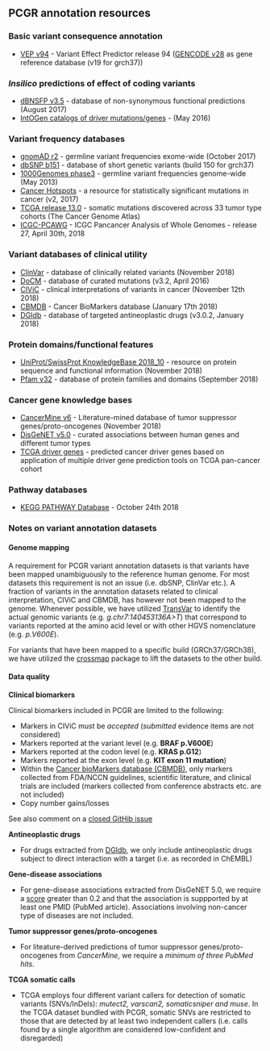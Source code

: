## PCGR annotation resources

### Basic variant consequence annotation
  * [VEP v94](http://www.ensembl.org/info/docs/tools/vep/index.html) - Variant Effect Predictor release 94 ([GENCODE v28](https://www.gencodegenes.org/releases/28.html) as gene reference database (v19 for grch37))

###  *Insilico* predictions of effect of coding variants
  * [dBNSFP v3.5](https://sites.google.com/site/jpopgen/dbNSFP) - database of non-synonymous functional predictions (August 2017)
  * [IntOGen catalogs of driver mutations/genes](https://www.intogen.org/downloads) - (May 2016)

###  Variant frequency databases
  * [gnomAD r2](http://exac.broadinstitute.org/) - germline variant frequencies exome-wide (October 2017)
  * [dbSNP b151](http://www.ncbi.nlm.nih.gov/SNP/) - database of short genetic variants (build 150 for grch37)
  * [1000Genomes phase3](ftp://ftp.1000genomes.ebi.ac.uk/vol1/ftp/release/20130502/) - germline variant frequencies genome-wide (May 2013)
  * [Cancer Hotspots](http://cancerhotspots.org) - a resource for statistically significant mutations in cancer (v2, 2017)
  * [TCGA release 13.0](https://portal.gdc.cancer.gov/) - somatic mutations discovered across 33 tumor type cohorts (The Cancer Genome Atlas)
  * [ICGC-PCAWG](http://docs.icgc.org/pcawg/) - ICGC Pancancer Analysis of Whole Genomes - release 27, April 30th, 2018

### Variant databases of clinical utility
  * [ClinVar](http://www.ncbi.nlm.nih.gov/clinvar/) - database of clinically related variants (November 2018)
  * [DoCM](http://docm.genome.wustl.edu) - database of curated mutations (v3.2, April 2016)
  * [CIViC](http://civic.genome.wustl.edu) - clinical interpretations of variants in cancer (November 12th 2018)
  * [CBMDB](http://www.cancergenomeinterpreter.org/biomarkers) - Cancer BioMarkers database (January 17th 2018)
  * [DGIdb](http://dgidb.genome.wustl.edu) - database of targeted antineoplastic drugs (v3.0.2, January 2018)

### Protein domains/functional features
  * [UniProt/SwissProt KnowledgeBase 2018_10](http://www.uniprot.org) - resource on protein sequence and functional information (November 2018)
  * [Pfam v32](http://pfam.xfam.org) - database of protein families and domains (September 2018)

### Cancer gene knowledge bases
  * [CancerMine v6](https://zenodo.org/record/1481254#.W-nRznpKiL4) - Literature-mined database of tumor suppressor genes/proto-oncogenes (November 2018)
  * [DisGeNET v5.0](http://www.disgenet.org) - curated associations between human genes and different tumor types
  * [TCGA driver genes](https://www.ncbi.nlm.nih.gov/pubmed/29625053) - predicted cancer driver genes based on application of multiple driver gene prediction tools on TCGA pan-cancer cohort

### Pathway databases
  * [KEGG PATHWAY Database](http://www.genome.jp/kegg/pathway.htm) - October 24th 2018

### Notes on variant annotation datasets

#### Genome mapping

A requirement for PCGR variant annotation datasets is that variants have been mapped unambiguously to the reference human genome. For most datasets this requirement is not an issue (i.e. dbSNP, ClinVar etc.). A fraction of variants in the annotation datasets related to clinical interpretation, CIViC and CBMDB, has however not been mapped to the genome. Whenever possible, we have utilized [TransVar](http://bioinformatics.mdanderson.org/transvarweb/) to identify the actual genomic variants (e.g. _g.chr7:140453136A>T_) that correspond to variants reported at the amino acid level or with other HGVS nomenclature (e.g. _p.V600E_).

For variants that have been mapped to a specific build (GRCh37/GRCh38), we have utilized the [crossmap](http://crossmap.sourceforge.net/) package to lift the datasets to the other build.

#### Data quality

__Clinical biomarkers__

Clinical biomarkers included in PCGR are limited to the following:

* Markers in CIViC must be *accepted* (*submitted* evidence items are not considered)
* Markers reported at the variant level (e.g. __BRAF p.V600E__)
* Markers reported at the codon level (e.g. __KRAS p.G12__)
* Markers reported at the exon level (e.g. __KIT exon 11 mutation__)
* Within the [Cancer bioMarkers database (CBMDB)](https://www.cancergenomeinterpreter.org/biomarkers), only markers collected from FDA/NCCN guidelines, scientific literature, and clinical trials are included (markers collected from conference abstracts etc. are not included)
* Copy number gains/losses

See also comment on a [closed GitHib issue](https://github.com/sigven/pcgr/issues/37#issuecomment-391966286)

__Antineoplastic drugs__

- For drugs extracted from [DGIdb](http://dgidb.genome.wustl.edu), we only include antineoplastic drugs subject to direct interaction with a target (i.e. as recorded in ChEMBL)

__Gene-disease associations__

- For gene-disease associations extracted from DisGeNET 5.0, we require a [score](http://www.disgenet.org/web/DisGeNET/menu/dbinfo#score) greater than 0.2 and that the association is suppported by at least one PMID (PubMed article). Associations involving non-cancer type of diseases are not included.

__Tumor suppressor genes/proto-oncogenes__

- For liteature-derived predictions of tumor suppressor genes/proto-oncogenes from *CancerMine*, we require a *minimum of three PubMed hits*.

__TCGA somatic calls__

- TCGA employs four different variant callers for detection of somatic variants (SNVs/InDels): _mutect2, varscan2, somaticsniper and muse_. In the TCGA dataset bundled with PCGR, somatic SNVs are restricted to those that are detected by at least two independent callers (i.e. calls found by a single algorithm are considered low-confident and disregarded)
